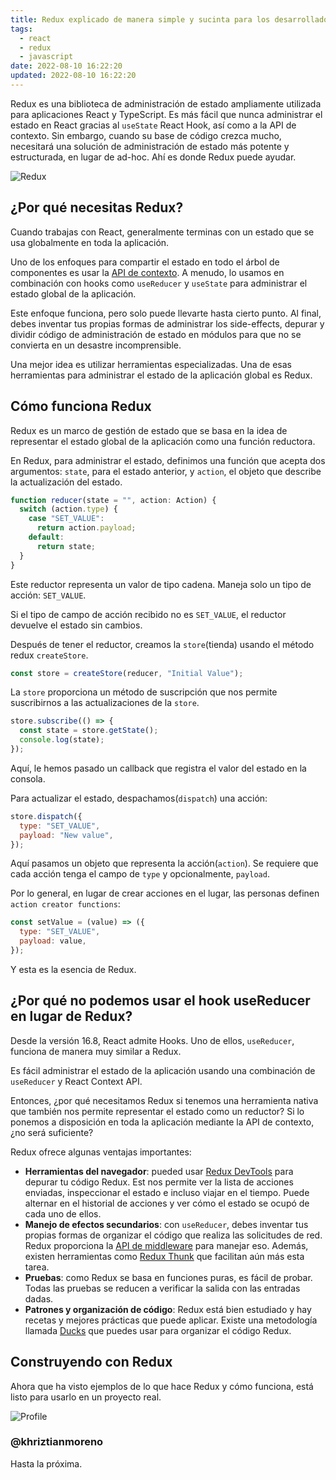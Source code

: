 ```yaml
---
title: Redux explicado de manera simple y sucinta para los desarrolladores de React
tags:
  - react
  - redux
  - javascript
date: 2022-08-10 16:22:20
updated: 2022-08-10 16:22:20
---
```


Redux es una biblioteca de administración de estado ampliamente utilizada para aplicaciones React y TypeScript. Es más fácil que nunca administrar el estado en React gracias al `useState` React Hook, así como a la API de contexto. Sin embargo, cuando su base de código crezca mucho, necesitará una solución de administración de estado más potente y estructurada, en lugar de ad-hoc. Ahí es donde Redux puede ayudar.

![Redux](https://media2.dev.to/dynamic/image/width=1000,height=420,fit=cover,gravity=auto,format=auto/https%3A%2F%2Fdev-to-uploads.s3.amazonaws.com%2Fuploads%2Farticles%2Fnfh5hc7xxgnm1y9yq6hd.png)

## ¿Por qué necesitas Redux?

Cuando trabajas con React, generalmente terminas con un estado que se usa globalmente en toda la aplicación.

Uno de los enfoques para compartir el estado en todo el árbol de componentes es usar la [API de contexto](https://reactjs.org/docs/context.html). A menudo, lo usamos en combinación con hooks como `useReducer` y `useState` para administrar el estado global de la aplicación.

Este enfoque funciona, pero solo puede llevarte hasta cierto punto. Al final, debes inventar tus propias formas de administrar los side-effects, depurar y dividir código de administración de estado en módulos para que no se convierta en un desastre incomprensible.

Una mejor idea es utilizar herramientas especializadas. Una de esas herramientas para administrar el estado de la aplicación global es Redux.

## Cómo funciona Redux

Redux es un marco de gestión de estado que se basa en la idea de representar el estado global de la aplicación como una función reductora.

En Redux, para administrar el estado, definimos una función que acepta dos argumentos: `state`, para el estado anterior, y `action`, el objeto que describe la actualización del estado.

```javascript
function reducer(state = "", action: Action) {
  switch (action.type) {
    case "SET_VALUE":
      return action.payload;
    default:
      return state;
  }
}
```

Este reductor representa un valor de tipo cadena. Maneja solo un tipo de acción: `SET_VALUE`.

Si el tipo de campo de acción recibido no es `SET_VALUE`, el reductor devuelve el estado sin cambios.

Después de tener el reductor, creamos la `store`(tienda) usando el método redux `createStore`.

```javascript
const store = createStore(reducer, "Initial Value");
```

La `store` proporciona un método de suscripción que nos permite suscribirnos a las actualizaciones de la `store`.

```javascript
store.subscribe(() => {
  const state = store.getState();
  console.log(state);
});
```

Aquí, le hemos pasado un callback que registra el valor del estado en la consola.

Para actualizar el estado, despachamos(`dispatch`) una acción:

```javascript
store.dispatch({
  type: "SET_VALUE",
  payload: "New value",
});
```

Aquí pasamos un objeto que representa la acción(`action`). Se requiere que cada acción tenga el campo de `type` y opcionalmente, `payload`.

Por lo general, en lugar de crear acciones en el lugar, las personas definen `action creator functions`:

```javascript
const setValue = (value) => ({
  type: "SET_VALUE",
  payload: value,
});
```

Y esta es la esencia de Redux.

## ¿Por qué no podemos usar el hook useReducer en lugar de Redux?

Desde la versión 16.8, React admite Hooks. Uno de ellos, `useReducer`, funciona de manera muy similar a Redux.

Es fácil administrar el estado de la aplicación usando una combinación de `useReducer` y React Context API.

Entonces, ¿por qué necesitamos Redux si tenemos una herramienta nativa que también nos permite representar el estado como un reductor? Si lo ponemos a disposición en toda la aplicación mediante la API de contexto, ¿no será suficiente?

Redux ofrece algunas ventajas importantes:

- **Herramientas del navegador**: pueded usar [Redux DevTools](https://github.com/reduxjs/redux-devtools) para depurar tu código Redux. Est nos permite ver la lista de acciones enviadas, inspeccionar el estado e incluso viajar en el tiempo. Puede alternar en el historial de acciones y ver cómo el estado se ocupó de cada uno de ellos.
- **Manejo de efectos secundarios**: con `useReducer`, debes inventar tus propias formas de organizar el código que realiza las solicitudes de red. Redux proporciona la [API de middleware](https://redux.js.org/tutorials/fundamentals/part-4-store) para manejar eso. Además, existen herramientas como [Redux Thunk](https://github.com/reduxjs/redux-thunk) que facilitan aún más esta tarea.
- **Pruebas**: como Redux se basa en funciones puras, es fácil de probar. Todas las pruebas se reducen a verificar la salida con las entradas dadas.
- **Patrones y organización de código**: Redux está bien estudiado y hay recetas y mejores prácticas que puede aplicar. Existe una metodología llamada [Ducks](https://github.com/erikras/ducks-modular-redux) que puedes usar para organizar el código Redux.

## Construyendo con Redux

Ahora que ha visto ejemplos de lo que hace Redux y cómo funciona, está listo para usarlo en un proyecto real.

![Profile](https://res.cloudinary.com/khriztianmoreno/image/upload/c_scale,w_148/v1591324337/KM-brand/stickers/sticker-3_2x.png)

### @khriztianmoreno

Hasta la próxima.
